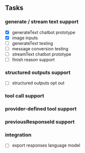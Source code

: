 ## Tasks

### generate / stream text support

- [x] generateText chatbot prototype
- [x] image inputs
- [ ] generateText testing
- [ ] message conversion testing
- [ ] streamText chatbot prototype
- [ ] finish reason support

### structured outputs support

- [ ] structured outputs opt out

### tool call support

### provider-defined tool support

### previousResponseId support

### integration

- [ ] export responses language model
